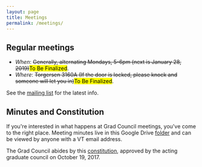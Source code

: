 ```yaml
---
layout: page
title: Meetings
permalink: /meetings/
---
```


## Regular meetings
* *When*: ~~Generally, alternating Mondays, 5-6pm (next is January 28, 2019)~~<mark>To Be Finalized</mark>.
* *Where*: ~~Torgersen 3160A (If the door is locked, please knock and someone will let you in)~~<mark>To Be Finalized</mark>.

See the [mailing list](https://groups.google.com/a/vt.edu/forum/#!forum/csgc-g) for the latest info.

## Minutes and Constitution
If you're interested in what happens at Grad Council meetings, you've come to the right place.
Meeting minutes live in this Google Drive [folder](https://drive.google.com/open?id=0B18IykdpRSYPVE9tQUExLUd3c2s) and can be viewed by anyone with a VT email address.

The Grad Council abides by this [constitution](https://docs.google.com/a/vt.edu/document/d/1YrcqQCxML7jFIrtPRbh80wkqDbkA-7syDoGd6AdtGpQ/edit?usp=sharing), approved by the acting graduate council on October 19, 2017.
